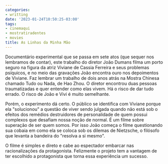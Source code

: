 ```yaml
---
categories:
- writting
date: '2023-01-24T10:50:25-03:00'
tags:
- cinemaqui
- mostratiradentes
- movies
title: As Linhas da Minha Mão
---
```


Documentário experimental que se passa em sete atos (que sequer nos lembramos de contar), este trabalho do diretor João Dumans filma um porto seguro na figura da atriz Viviane de Cassia Ferreira e seus problemas psíquicos, e no meio das gravações João encontra ouro nos depoimentos de Viviane. Faz lembrar um trabalho de dois anos atrás na Mostra Chinesa chamado Tudo ou Nada, de Hao Zhou. O diretor encontrou duas pessoas traumatizadas e quer entender como elas vivem. Há o risco de dar tudo errado. O risco de João e Vivi é muito semelhante.

Porém, o experimento dá certo. O público se identifica com Viviane porque ela "solucionou" a questão de viver sendo julgada quando não está sob o efeitos dos remédios destruidores de personalidade de quem possui complexos que desafiam nossa noção de normal. É um filme sobre superação de ser quem somos. Por isso João começa o filme questionando sua cobaia em como ela se coloca sob os dilemas de Nietzsche, o filósofo que levanta a bandeira do "resolva a si mesmo".

O filme é simples e direto e cabe ao espectador embarcar nas racionalizações da protagonista. Felizmente o projeto tem a vantagem de ter escolhido a protagonista que torna essa experiência um sucesso.